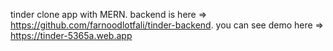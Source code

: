 tinder clone app with MERN.
backend is here => https://github.com/farnoodlotfali/tinder-backend.
you can see demo here => https://tinder-5365a.web.app


